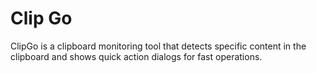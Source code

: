 # Clip Go
ClipGo is a clipboard monitoring tool that detects specific content in the clipboard and shows quick action dialogs for fast operations.
